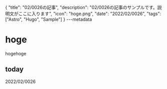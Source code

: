 {
  "title": "02/0026の記事",
  "description": "02/0026の記事のサンプルです。説明文がここに入ります",
  "icon": "hoge.png",
  "date": "2022/02/0026",
  "tags": ["Astro", "Hugo", "Sample"]
}
---metadata

# hoge
hogehoge

## today
2022/02/0026